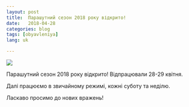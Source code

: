 ```yaml
---
layout: post
title:  Парашутний сезон 2018 року відкрито!
date:   2018-04-28
categories: blog
tags: [obyavleniya]
lang: uk

---
```

![]({{site.baseurl}}/img/posts/2018-opened.jpg)

Парашутний сезон 2018 року відкрито! Відпрацювали 28-29 квітня.

Далі працюємо в звичайному режимі, кожні суботу та неділю.

Ласкаво просимо до нових вражень!
